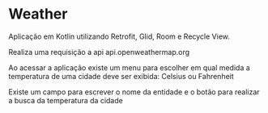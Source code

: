 # Weather
Aplicação em Kotlin utilizando Retrofit, Glid, Room e Recycle View.

Realiza uma requisição a api api.openweathermap.org

Ao acessar a aplicação existe um menu para escolher em qual medida a temperatura de uma cidade deve ser exibida: Celsius ou Fahrenheit

Existe um campo para escrever o nome da entidade e o botão para realizar a busca da temperatura da cidade

